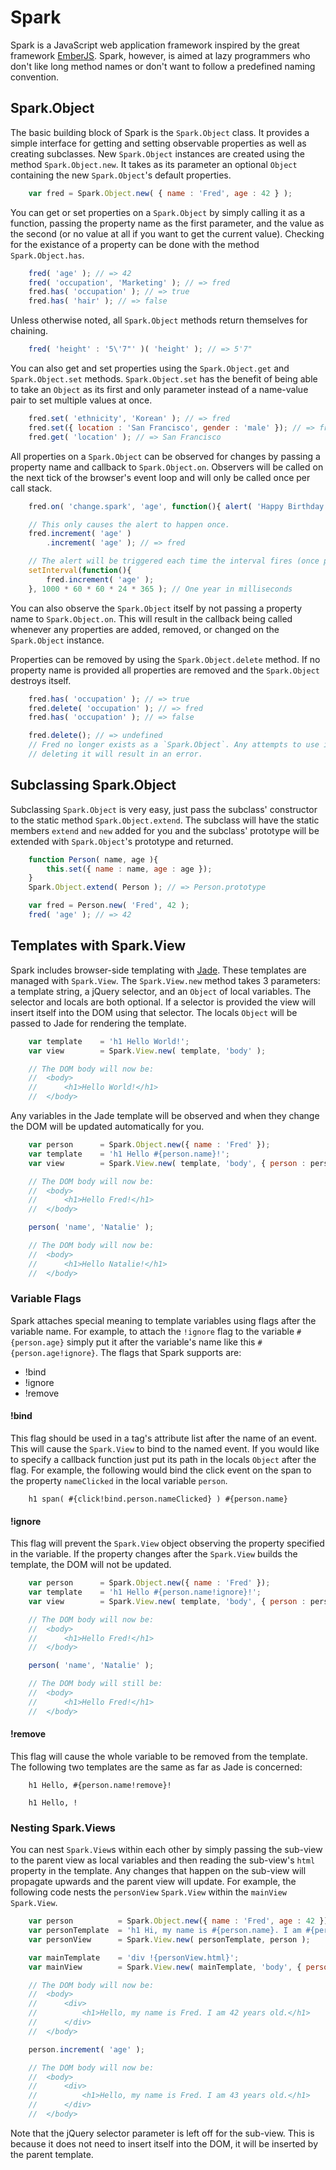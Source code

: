 Spark
=====

Spark is a JavaScript web application framework inspired by the great framework
[EmberJS](https://github.com/emberjs/ember.js). Spark, however, is aimed at lazy programmers who
don't like long method names or don't want to follow a predefined naming convention.

Spark.Object
------------

The basic building block of Spark is the `Spark.Object` class. It provides a simple interface for
getting and setting observable properties as well as creating subclasses. New `Spark.Object`
instances are created using the method `Spark.Object.new`. It takes as its parameter an optional
`Object` containing the new `Spark.Object`'s default properties.

```js
    var fred = Spark.Object.new( { name : 'Fred', age : 42 } );
```

You can get or set properties on a `Spark.Object` by simply calling it as a function, passing the
property name as the first parameter, and the value as the second (or no value at all if you want to
get the current value). Checking for the existance of a property can be done with the method
`Spark.Object.has`.

```js
    fred( 'age' ); // => 42
    fred( 'occupation', 'Marketing' ); // => fred
    fred.has( 'occupation' ); // => true
    fred.has( 'hair' ); // => false
```

Unless otherwise noted, all `Spark.Object` methods return themselves for chaining.

```js
    fred( 'height' : '5\'7"' )( 'height' ); // => 5'7"
```

You can also get and set properties using the `Spark.Object.get` and `Spark.Object.set` methods.
`Spark.Object.set` has the benefit of being able to take an `Object` as its first and only parameter
instead of a name-value pair to set multiple values at once.

```js
    fred.set( 'ethnicity', 'Korean' ); // => fred
    fred.set({ location : 'San Francisco', gender : 'male' }); // => fred
    fred.get( 'location' ); // => San Francisco
```

All properties on a `Spark.Object` can be observed for changes by passing a property name and
callback to `Spark.Object.on`. Observers will be called on the next tick of the browser's event
loop and will only be called once per call stack.

```js
    fred.on( 'change.spark', 'age', function(){ alert( 'Happy Birthday!' ); } ); // => fred

    // This only causes the alert to happen once.
    fred.increment( 'age' )
        .increment( 'age' ); // => fred

    // The alert will be triggered each time the interval fires (once per year).
    setInterval(function(){
        fred.increment( 'age' );
    }, 1000 * 60 * 60 * 24 * 365 ); // One year in milliseconds
```

You can also observe the `Spark.Object` itself by not passing a property name to `Spark.Object.on`.
This will result in the callback being called whenever any properties are added, removed, or changed
on the `Spark.Object` instance.

Properties can be removed by using the `Spark.Object.delete` method. If no property name is provided
all properties are removed and the `Spark.Object` destroys itself.

```js
    fred.has( 'occupation' ); // => true
    fred.delete( 'occupation' ); // => fred
    fred.has( 'occupation' ); // => false

    fred.delete(); // => undefined
    // Fred no longer exists as a `Spark.Object`. Any attempts to use it as a `Spark.Object` after
    // deleting it will result in an error.
```

Subclassing Spark.Object
------------------------

Subclassing `Spark.Object` is very easy, just pass the subclass' constructor to the static method
`Spark.Object.extend`. The subclass will have the static members `extend` and `new` added for you
and the subclass' prototype will be extended with `Spark.Object`'s prototype and returned.

```js
    function Person( name, age ){
        this.set({ name : name, age : age });
    }
    Spark.Object.extend( Person ); // => Person.prototype

    var fred = Person.new( 'Fred', 42 );
    fred( 'age' ); // => 42
```

Templates with Spark.View
-------------------------

Spark includes browser-side templating with [Jade](https://github.com/visionmedia/jade). These
templates are managed with `Spark.View`. The `Spark.View.new` method takes 3 parameters: a template
string, a jQuery selector, and an `Object` of local variables. The selector and locals are both
optional. If a selector is provided the view will insert itself into the DOM using that selector.
The locals `Object` will be passed to Jade for rendering the template.

```js
    var template    = 'h1 Hello World!';
    var view        = Spark.View.new( template, 'body' );

    // The DOM body will now be:
    //  <body>
    //      <h1>Hello World!</h1>
    //  </body>
```

Any variables in the Jade template will be observed and when they change the DOM will be updated
automatically for you.

```js
    var person      = Spark.Object.new({ name : 'Fred' });
    var template    = 'h1 Hello #{person.name}!';
    var view        = Spark.View.new( template, 'body', { person : person } );

    // The DOM body will now be:
    //  <body>
    //      <h1>Hello Fred!</h1>
    //  </body>

    person( 'name', 'Natalie' );

    // The DOM body will now be:
    //  <body>
    //      <h1>Hello Natalie!</h1>
    //  </body>
```

### Variable Flags

Spark attaches special meaning to template variables using flags after the variable name. For
example, to attach the `!ignore` flag to the variable `#{person.age}` simply put it after the
variable's name like this `#{person.age!ignore}`. The flags that Spark supports are:

 - !bind
 - !ignore
 - !remove

#### !bind

This flag should be used in a tag's attribute list after the name of an event. This will cause the
`Spark.View` to bind to the named event. If you would like to specify a callback function just put
its path in the locals `Object` after the flag. For example, the following would bind the click
event on the span to the property `nameClicked` in the local variable `person`.

```jade
    h1 span( #{click!bind.person.nameClicked} ) #{person.name}
```

#### !ignore

This flag will prevent the `Spark.View` object observing the property specified in the variable. If
the property changes after the `Spark.View` builds the template, the DOM will not be updated.

```js
    var person      = Spark.Object.new({ name : 'Fred' });
    var template    = 'h1 Hello #{person.name!ignore}!';
    var view        = Spark.View.new( template, 'body', { person : person } );

    // The DOM body will now be:
    //  <body>
    //      <h1>Hello Fred!</h1>
    //  </body>

    person( 'name', 'Natalie' );

    // The DOM body will still be:
    //  <body>
    //      <h1>Hello Fred!</h1>
    //  </body>
```

#### !remove

This flag will cause the whole variable to be removed from the template. The following two templates
are the same as far as Jade is concerned:

```jade
    h1 Hello, #{person.name!remove}!
```

```jade
    h1 Hello, !
```

### Nesting Spark.Views

You can nest `Spark.View`s within each other by simply passing the sub-view to the parent view as
local variables and then reading the sub-view's `html` property in the template. Any changes that
happen on the sub-view will propagate upwards and the parent view will update. For example, the
following code nests the `personView` `Spark.View` within the `mainView` `Spark.View`.

```js
    var person          = Spark.Object.new({ name : 'Fred', age : 42 });
    var personTemplate  = 'h1 Hi, my name is #{person.name}. I am #{person.age} years old.';
    var personView      = Spark.View.new( personTemplate, person );

    var mainTemplate    = 'div !{personView.html}';
    var mainView        = Spark.View.new( mainTemplate, 'body', { personView : personView } );

    // The DOM body will now be:
    //  <body>
    //      <div>
    //          <h1>Hello, my name is Fred. I am 42 years old.</h1>
    //      </div>
    //  </body>

    person.increment( 'age' );

    // The DOM body will now be:
    //  <body>
    //      <div>
    //          <h1>Hello, my name is Fred. I am 43 years old.</h1>
    //      </div>
    //  </body>
```

Note that the jQuery selector parameter is left off for the sub-view. This is because it does not
need to insert itself into the DOM, it will be inserted by the parent template.
